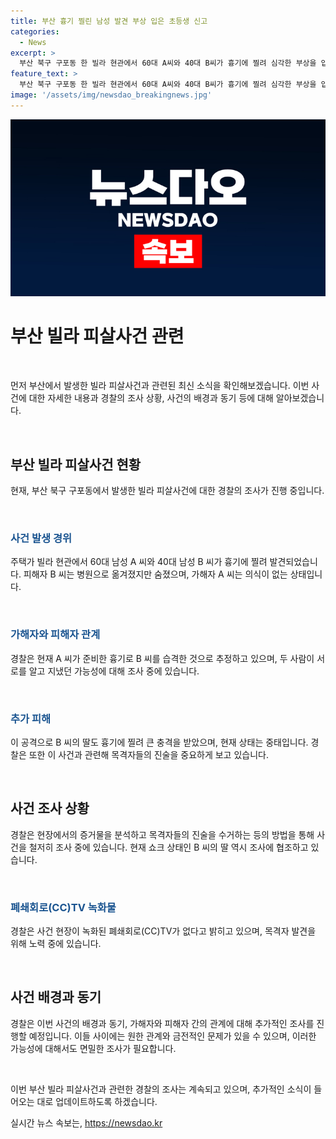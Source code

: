 ```yaml
---
title: 부산 흉기 찔린 남성 발견 부상 입은 초등생 신고
categories:
  - News
excerpt: >
  부산 북구 구포동 한 빌라 현관에서 60대 A씨와 40대 B씨가 흉기에 찔려 심각한 부상을 입었으며, B씨는 사망했다. A씨는 B씨와 그의 딸에게 흉기를 휘두르고 자해한 것으로 추정되고, 이들 간에 원한 관계나 금전 문제가 있었을 가능성을 조사 중이다. 사건은 CC티비가 없어 목격자를 찾는 등 수사가 진행 중이며, B씨의 딸도 큰 충격을 받아 정황 파악이 시간이 걸릴 것으로 보인다.
feature_text: >
  부산 북구 구포동 한 빌라 현관에서 60대 A씨와 40대 B씨가 흉기에 찔려 심각한 부상을 입었으며, B씨는 사망했다. A씨는 B씨와 그의 딸에게 흉기를 휘두르고 자해한 것으로 추정되고, 이들 간에 원한 관계나 금전 문제가 있었을 가능성을 조사 중이다. 사건은 CC티비가 없어 목격자를 찾는 등 수사가 진행 중이며, B씨의 딸도 큰 충격을 받아 정황 파악이 시간이 걸릴 것으로 보인다.
image: '/assets/img/newsdao_breakingnews.jpg'
---
```


<p><img src="/assets/img/newsdao_breakingnews.jpg" alt="koreaapp 속보" /></p>

<h1 data-ke-size="size24">부산 빌라 피살사건 관련</h1>

<p data-ke-size="size16">&nbsp;</p>

<p>먼저 부산에서 발생한 빌라 피살사건과 관련된 최신 소식을 확인해보겠습니다. 이번 사건에 대한 자세한 내용과 경찰의 조사 상황, 사건의 배경과 동기 등에 대해 알아보겠습니다.</p>

<p data-ke-size="size16">&nbsp;</p>

<h2 data-ke-size="size26">부산 빌라 피살사건 현황</h2>

<p>현재, 부산 북구 구포동에서 발생한 빌라 피살사건에 대한 경찰의 조사가 진행 중입니다.</p>

<p data-ke-size="size16">&nbsp;</p>

<h3><b><span style="color: #1a5490;">사건 발생 경위</span></b></h3>

<p>주택가 빌라 현관에서 60대 남성 A 씨와 40대 남성 B 씨가 흉기에 찔려 발견되었습니다. 피해자 B 씨는 병원으로 옮겨졌지만 숨졌으며, 가해자 A 씨는 의식이 없는 상태입니다.</p>

<p data-ke-size="size16">&nbsp;</p>

<h3><b><span style="color: #1a5490;">가해자와 피해자 관계</span></b></h3>

<p>경찰은 현재 A 씨가 준비한 흉기로 B 씨를 습격한 것으로 추정하고 있으며, 두 사람이 서로를 알고 지냈던 가능성에 대해 조사 중에 있습니다.</p>

<p data-ke-size="size16">&nbsp;</p>

<h3><b><span style="color: #1a5490;">추가 피해</span></b></h3>

<p>이 공격으로 B 씨의 딸도 흉기에 찔려 큰 충격을 받았으며, 현재 상태는 중태입니다. 경찰은 또한 이 사건과 관련해 목격자들의 진술을 중요하게 보고 있습니다. </p>

<p data-ke-size="size16">&nbsp;</p>

<h2 data-ke-size="size26">사건 조사 상황</h2>

<p>경찰은 현장에서의 증거물을 분석하고 목격자들의 진술을 수거하는 등의 방법을 통해 사건을 철저히 조사 중에 있습니다. 현재 쇼크 상태인 B 씨의 딸 역시 조사에 협조하고 있습니다.</p>

<p data-ke-size="size16">&nbsp;</p>

<h3><b><span style="color: #1a5490;">폐쇄회로(CC)TV 녹화물</span></b></h3>

<p>경찰은 사건 현장이 녹화된 폐쇄회로(CC)TV가 없다고 밝히고 있으며, 목격자 발견을 위해 노력 중에 있습니다.</p>

<p data-ke-size="size16">&nbsp;</p>

<h2 data-ke-size="size26">사건 배경과 동기</h2>

<p>경찰은 이번 사건의 배경과 동기, 가해자와 피해자 간의 관계에 대해 추가적인 조사를 진행할 예정입니다. 이들 사이에는 원한 관계와 금전적인 문제가 있을 수 있으며, 이러한 가능성에 대해서도 면밀한 조사가 필요합니다.</p>

<p data-ke-size="size16">&nbsp;</p>

<p>이번 부산 빌라 피살사건과 관련한 경찰의 조사는 계속되고 있으며, 추가적인 소식이 들어오는 대로 업데이트하도록 하겠습니다.</p>
실시간 뉴스 속보는, <a href="https://newsdao.kr" rel="dofollow">https://newsdao.kr</a>


